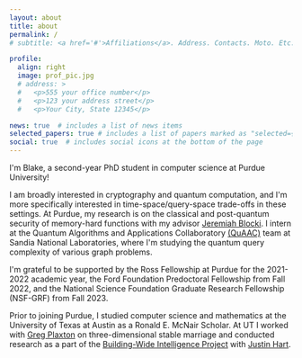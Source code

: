 ```yaml
---
layout: about
title: about
permalink: /
# subtitle: <a href='#'>Affiliations</a>. Address. Contacts. Moto. Etc.

profile:
  align: right
  image: prof_pic.jpg
  # address: >
  #   <p>555 your office number</p>
  #   <p>123 your address street</p>
  #   <p>Your City, State 12345</p>

news: true  # includes a list of news items
selected_papers: true # includes a list of papers marked as "selected={true}"
social: true  # includes social icons at the bottom of the page
---
```



  
I'm Blake, a second-year PhD student in computer science at Purdue University!

I am broadly interested in cryptography and quantum computation, and I'm more specifically interested in time-space/query-space trade-offs in these settings. At Purdue, my research is on the classical and post-quantum security of memory-hard functions with my advisor [Jeremiah Blocki](https://www.cs.purdue.edu/homes/jblocki/). I intern at the Quantum Algorithms and Applications Collaboratory <a target="_blank" href="https://www.sandia.gov/quantum/quaac/">(QuAAC)</a> team at Sandia National Laboratories, where I'm studying the quantum query complexity of various graph problems. 

I'm grateful to be supported by the Ross Fellowship at Purdue for the 2021-2022 academic year, the Ford Foundation Predoctoral Fellowship from Fall 2022, and the National Science Foundation Graduate Research Fellowship (NSF-GRF) from Fall 2023.

Prior to joining Purdue, I studied computer science and mathematics at the University of Texas at Austin as a Ronald E. McNair Scholar. At UT I worked with <a target="_blank" href="https://www.cs.utexas.edu/users/plaxton/index.html">Greg Plaxton</a> on three-dimensional stable marriage and conducted research as a part of the <a target="_blank" href="https://www.cs.utexas.edu/~larg/bwi_web/">Building-Wide Intelligence Project</a> with <a target="_blank" href="http://justinhart.net/">Justin Hart</a>.
